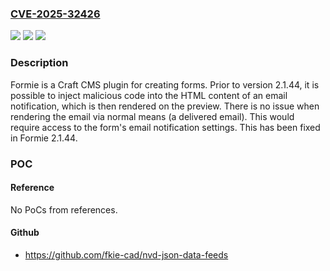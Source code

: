 ### [CVE-2025-32426](https://cve.mitre.org/cgi-bin/cvename.cgi?name=CVE-2025-32426)
![](https://img.shields.io/static/v1?label=Product&message=formie&color=blue)
![](https://img.shields.io/static/v1?label=Version&message=%3C%202.1.44%20&color=brightgreen)
![](https://img.shields.io/static/v1?label=Vulnerability&message=CWE-79%3A%20Improper%20Neutralization%20of%20Input%20During%20Web%20Page%20Generation%20('Cross-site%20Scripting')&color=brightgreen)

### Description

Formie is a Craft CMS plugin for creating forms. Prior to version 2.1.44, it is possible to inject malicious code into the HTML content of an email notification, which is then rendered on the preview. There is no issue when rendering the email via normal means (a delivered email). This would require access to the form's email notification settings. This has been fixed in Formie 2.1.44.

### POC

#### Reference
No PoCs from references.

#### Github
- https://github.com/fkie-cad/nvd-json-data-feeds

